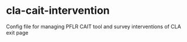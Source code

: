 # cla-cait-intervention
Config file for managing PFLR CAIT tool and survey interventions of CLA exit page
